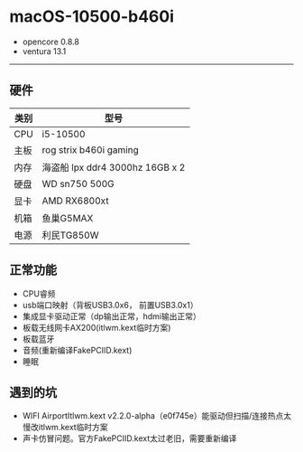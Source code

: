 # macOS-10500-b460i
- opencore 0.8.8
- ventura 13.1

---
## 硬件
| 类别 | 型号                            |
| ---- | ------------------------------- |
| CPU  | i5-10500                        |
| 主板 | rog strix b460i gaming          |
| 内存 | 海盗船 lpx ddr4 3000hz 16GB x 2 |
| 硬盘 | WD sn750 500G                   |
| 显卡 | AMD RX6800xt                    |
| 机箱 | 鱼巢G5MAX                       |
| 电源 | 利民TG850W                      |

## 正常功能
- CPU睿频
- usb端口映射（背板USB3.0x6， 前置USB3.0x1）
- 集成显卡驱动正常（dp输出正常，hdmi输出正常）
- 板载无线网卡AX200(itlwm.kext临时方案)
- 板载蓝牙
- 音频(重新编译FakePCIID.kext)
- 睡眠

## 遇到的坑
- WIFI AirportItlwm.kext v2.2.0-alpha（e0f745e）能驱动但扫描/连接热点太慢改itlwm.kext临时方案
- 声卡仿冒问题。官方FakePCIID.kext太过老旧，需要重新编译

